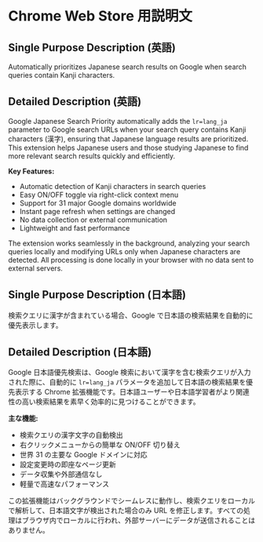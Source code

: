 # Chrome Web Store 用説明文

## Single Purpose Description (英語)

Automatically prioritizes Japanese search results on Google when search queries contain Kanji characters.

## Detailed Description (英語)

Google Japanese Search Priority automatically adds the `lr=lang_ja` parameter to Google search URLs when your search query contains Kanji characters (漢字), ensuring that Japanese language results are prioritized. This extension helps Japanese users and those studying Japanese to find more relevant search results quickly and efficiently.

**Key Features:**

- Automatic detection of Kanji characters in search queries
- Easy ON/OFF toggle via right-click context menu
- Support for 31 major Google domains worldwide
- Instant page refresh when settings are changed
- No data collection or external communication
- Lightweight and fast performance

The extension works seamlessly in the background, analyzing your search queries locally and modifying URLs only when Japanese characters are detected. All processing is done locally in your browser with no data sent to external servers.

## Single Purpose Description (日本語)

検索クエリに漢字が含まれている場合、Google で日本語の検索結果を自動的に優先表示します。

## Detailed Description (日本語)

Google 日本語優先検索は、Google 検索において漢字を含む検索クエリが入力された際に、自動的に `lr=lang_ja` パラメータを追加して日本語の検索結果を優先表示する Chrome 拡張機能です。日本語ユーザーや日本語学習者がより関連性の高い検索結果を素早く効率的に見つけることができます。

**主な機能:**

- 検索クエリの漢字文字の自動検出
- 右クリックメニューからの簡単な ON/OFF 切り替え
- 世界 31 の主要な Google ドメインに対応
- 設定変更時の即座なページ更新
- データ収集や外部通信なし
- 軽量で高速なパフォーマンス

この拡張機能はバックグラウンドでシームレスに動作し、検索クエリをローカルで解析して、日本語文字が検出された場合のみ URL を修正します。すべての処理はブラウザ内でローカルに行われ、外部サーバーにデータが送信されることはありません。
